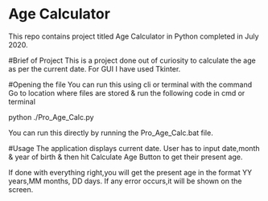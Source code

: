 # Age Calculator
This repo contains project titled Age Calculator in Python completed in July 2020.

#Brief of Project 
This is a project done out of curiosity to calculate the age as per the current date.
For GUI I have used Tkinter.

#Opening the file 
You can run this using cli or terminal with the command 
Go to location where files are stored & run the following code in cmd or terminal 

python ./Pro_Age_Calc.py

You can run this directly by running the Pro_Age_Calc.bat file.

#Usage
The application displays current date.
User has to input date,month & year of birth & then hit Calculate Age Button to get their present age.

If done with everything right,you will get the present age in the format YY years,MM months, DD days.
If any error occurs,it will be shown on the screen.
